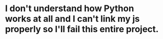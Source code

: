 # I don't understand how Python works at all and I can't link my js properly so I'll fail this entire project. 
